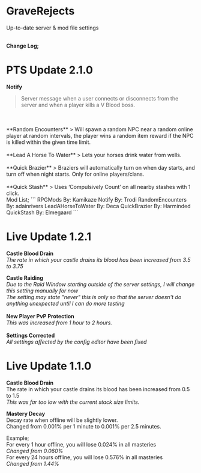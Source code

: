 # GraveRejects
Up-to-date server &amp; mod file settings
<br>
<br>

**Change Log;**
<br>

# PTS Update 2.1.0

**Notify**
> Server message when a user connects or disconnects from the server and when a player kills a V Blood boss.
<br>
<br>
**Random Encounters**
> Will spawn a random NPC near a random online player at random intervals, the player wins a random item reward if the NPC is killed within the given time limit.
<br>
<br>
**Lead A Horse To Water**
> Lets your horses drink water from wells.
<br>
<br>
**Quick Brazier**
> Braziers will automatically turn on when day starts, and turn off when night starts. Only for online players/clans.
<br>
<br>
**Quick Stash**
> Uses ‘Compulsively Count’ on all nearby stashes with 1 click.
<br>
Mod List;
```
RPGMods
By: Kamikaze
Notify
By: Trodi
RandomEncounters
By: adainrivers
LeadAHorseToWater
By: Deca
QuickBrazier
By: Harminded
QuickStash
By: Elmegaard
```

# Live Update 1.2.1

**Castle Blood Drain**<br>
*The rate in which your castle drains its blood has been increased from 3.5 to 3.75*<br>

**Castle Raiding**<br>
*Due to the Raid Window starting outside of the server settings, I will change this setting manually for now*<br>
*The setting may state "never" this is only so that the server doesn't do anything unexpected until I can do more testing*<br>
<br>
**New Player PvP Protection**<br>
*This was increased from 1 hour to 2 hours.*<br>
<br>
**Settings Corrected**<br>
*All settings affected by the config editor have been fixed*

# Live Update 1.1.0


**Castle Blood Drain**<br>
The rate in which your castle drains its blood has been increased from 0.5 to 1.5<br>
*This was far too low with the current stack size limits.*<br>

**Mastery Decay**<br>
Decay rate when offline will be slightly lower.<br>
Changed from 0.001% per 1 minute to 0.001% per 2.5 minutes.<br>

Example;<br>
For every 1 hour offline, you will lose 0.024% in all masteries<br>
*Changed from 0.060%*<br>
For every 24 hours offline, you will lose 0.576% in all masteries<br>
*Changed from 1.44%*<br>
